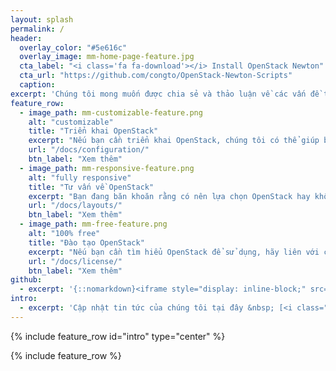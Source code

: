 ```yaml
---
layout: splash
permalink: /
header:
  overlay_color: "#5e616c"
  overlay_image: mm-home-page-feature.jpg
  cta_label: "<i class='fa fa-download'></i> Install OpenStack Newton"
  cta_url: "https://github.com/congto/OpenStack-Newton-Scripts"
  caption:
excerpt: 'Chúng tôi mong muốn được chia sẻ và thảo luận về các vấn đề trong OpenStack cùng tất cả mọi người trên thế giới này.<br /> <small><a href="https://github.com/vietstacker">Tài nguyên mà chúng tôi có</a></small><br /><br /> {::nomarkdown}<iframe style="display: inline-block;" src="https://ghbtns.com/github-btn.html?user=vietstacker&repo=openstack-liberty-multinode&type=star&count=true&size=large" frameborder="0" scrolling="0" width="160px" height="30px"></iframe> <iframe style="display: inline-block;" src="https://ghbtns.com/github-btn.html?user=vietstacker&repo=openstack-liberty-multinode&type=fork&count=true&size=large" frameborder="0" scrolling="0" width="158px" height="30px"></iframe>{:/nomarkdown}'
feature_row:
  - image_path: mm-customizable-feature.png
    alt: "customizable"
    title: "Triển khai OpenStack"
    excerpt: "Nếu bạn cần triển khai OpenStack, chúng tôi có thể giúp bạn!. VietStack vừa có tâm vừa có tầm"
    url: "/docs/configuration/"
    btn_label: "Xem thêm"
  - image_path: mm-responsive-feature.png
    alt: "fully responsive"
    title: "Tư vấn về OpenStack"
    excerpt: "Bạn đang băn khoăn rằng có nên lựa chọn OpenStack hay không, hãy liên hệ với chúng tôi"
    url: "/docs/layouts/"
    btn_label: "Xem thêm"
  - image_path: mm-free-feature.png
    alt: "100% free"
    title: "Đào tạo OpenStack"
    excerpt: "Nếu bạn cần tìm hiểu OpenStack để sử dụng, hãy liên với chúng tôi. Chia sẻ chính là học hỏi"
    url: "/docs/license/"
    btn_label: "Xem thêm"
github:
  - excerpt: '{::nomarkdown}<iframe style="display: inline-block;" src="https://ghbtns.com/github-btn.html?user=vietstacker&repo=openstack-liberty-multinode&type=star&count=true&size=large" frameborder="0" scrolling="0" width="160px" height="30px"></iframe> <iframe style="display: inline-block;" src="https://ghbtns.com/github-btn.html?user=vietstacker&repo=openstack-liberty-multinode&type=fork&count=true&size=large" frameborder="0" scrolling="0" width="158px" height="30px"></iframe>{:/nomarkdown}'
intro:
  - excerpt: 'Cập nhật tin tức của chúng tôi tại đây &nbsp; [<i class="fa fa-twitter"></i> @vietstack](https://twitter.com/vietstacker){: .btn .btn--twitter}'
---
```


{% include feature_row id="intro" type="center" %}

{% include feature_row %}
